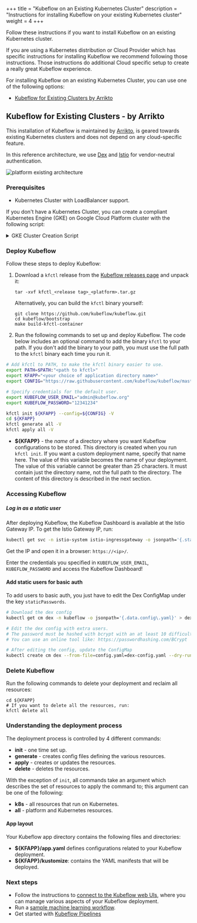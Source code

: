 +++
title = "Kubeflow on an Existing Kubernetes Cluster"
description = "Instructions for installing Kubeflow on your existing Kubernetes cluster"
weight = 4
+++

Follow these instructions if you want to install Kubeflow on an existing Kubernetes cluster.

If you are using a Kubernetes distribution or Cloud Provider which has specific instructions for installing Kubeflow we recommend following those instructions. Those instructions do additional Cloud specific setup to create a really great Kubeflow experience.

For installing Kubeflow on an existing Kubernetes Cluster, you can use one of the following options:

* [Kubeflow for Existing Clusters by Arrikto](#Kubeflow-for-Existing-Clusters---by-Arrikto)

## Kubeflow for Existing Clusters - by Arrikto

This installation of Kubeflow is maintained by [Arrikto](https://www.arrikto.com/), is geared towards existing Kubernetes clusters and does not depend on any cloud-specific feature.

In this reference architecture, we use [Dex](https://github.com/dexidp/dex) and [Istio](https://istio.io/) for vendor-neutral authentication.

![platform existing architecture](https://i.imgur.com/OlaN73j.png)

### Prerequisites
- Kubernetes Cluster with LoadBalancer support.

If you don't have a Kubernetes Cluster, you can create a compliant Kubernetes Engine (GKE) on Google Cloud Platform cluster with the following script:

<details>

<summary>GKE Cluster Creation Script</summary>

```bash
#!/bin/bash

set -e

# This script uses the gcloud command.
# For more info, visit: https://cloud.google.com/sdk/gcloud/reference/container/

# Edit according to your preference
GCP_USER="$(gcloud config list account --format "value(core.account)")"
GCP_PROJECT="$(gcloud config list project --format "value(core.project)")"
GCP_ZONE="us-west1-b"

CLUSTER_VERSION="$(gcloud container get-server-config --format="value(validMasterVersions[0])")" 
CLUSTER_NAME="kubeflow"

############################
# Create and setup cluster #
############################

gcloud container clusters create ${CLUSTER_NAME} \
--project ${GCP_PROJECT} \
--zone ${GCP_ZONE} \
--cluster-version ${CLUSTER_VERSION} \
--machine-type "n1-standard-8" --num-nodes "1" \
--image-type "UBUNTU" \
--disk-type "pd-ssd" --disk-size "50" \
--no-enable-cloud-logging --no-enable-cloud-monitoring \
--no-enable-ip-alias \
--enable-autoupgrade --enable-autorepair

echo "Getting credentials for newly created cluster..."
gcloud container clusters get-credentials ${CLUSTER_NAME} --zone=${GCP_ZONE}

echo "Setting up GKE RBAC..."
kubectl create clusterrolebinding cluster-admin-binding --clusterrole=cluster-admin --user=${GCP_USER}
```

</details>

### Deploy Kubeflow

Follow these steps to deploy Kubeflow:

1. Download a `kfctl` release from the [Kubeflow releases page](https://github.com/kubeflow/kubeflow/releases/) and unpack it:

    ```
    tar -xvf kfctl_<release tag>_<platform>.tar.gz
    ```

    Alternatively, you can build the `kfctl` binary yourself:

    ```
    git clone https://github.com/kubeflow/kubeflow.git
    cd kubeflow/bootstrap
    make build-kfctl-container
    ```    

1. Run the following commands to set up and deploy Kubeflow. The code below includes an optional command to add the binary `kfctl` to your path. If you don't add the binary to your path, you must use the full path to the `kfctl` binary each time you run it.

```bash
# Add kfctl to PATH, to make the kfctl binary easier to use.
export PATH=$PATH:"<path to kfctl>"
export KFAPP="<your choice of application directory name>"
export CONFIG="https://raw.githubusercontent.com/kubeflow/kubeflow/master/bootstrap/config/kfctl_existing_arrikto.0.6.yaml"

# Specify credentials for the default user.
export KUBEFLOW_USER_EMAIL="admin@kubeflow.org"
export KUBEFLOW_PASSWORD="12341234"

kfctl init ${KFAPP} --config=${CONFIG} -V
cd ${KFAPP}
kfctl generate all -V
kfctl apply all -V
```

 * **${KFAPP}** - the _name_ of a directory where you want Kubeflow 
  configurations to be stored. This directory is created when you run
  `kfctl init`. If you want a custom deployment name, specify that name here.
  The value of this variable becomes the name of your deployment.
  The value of this variable cannot be greater than 25 characters. It must
  contain just the directory name, not the full path to the directory.
  The content of this directory is described in the next section.


### Accessing Kubeflow

##### Log in as a static user

After deploying Kubeflow, the Kubeflow Dashboard is available at the Istio Gateway IP.
To get the Istio Gateway IP, run:

```bash
kubectl get svc -n istio-system istio-ingressgateway -o jsonpath='{.status.loadBalancer.ingress[0].ip}'
```

Get the IP and open it in a browser: `https://<ip>/`.

Enter the credentials you specified in `KUBEFLOW_USER_EMAIL`, `KUBEFLOW_PASSWORD` and access the Kubeflow Dashboard!

#### Add static users for basic auth

To add users to basic auth, you just have to edit the Dex ConfigMap under the key `staticPasswords`.
```bash
# Download the dex config
kubectl get cm dex -n kubeflow -o jsonpath='{.data.config\.yaml}' > dex-config.yaml

# Edit the dex config with extra users.
# The password must be hashed with bcrypt with an at least 10 difficulty level.
# You can use an online tool like: https://passwordhashing.com/BCrypt

# After editing the config, update the ConfigMap
kubectl create cm dex --from-file=config.yaml=dex-config.yaml --dry-run -oyaml | kubectl apply -f -
```

### Delete Kubeflow

Run the following commands to delete your deployment and reclaim all resources:

```
cd ${KFAPP}
# If you want to delete all the resources, run:
kfctl delete all
```

### Understanding the deployment process

The deployment process is controlled by 4 different commands:

* **init** - one time set up.
* **generate** - creates config files defining the various resources.
* **apply** - creates or updates the resources.
* **delete** - deletes the resources.

With the exception of `init`, all commands take an argument which describes the
set of resources to apply the command to; this argument can be one of the
following:

* **k8s** - all resources that run on Kubernetes.
* **all** - platform and Kubernetes resources.

#### App layout

Your Kubeflow app directory contains the following files and directories:

* **${KFAPP}/app.yaml** defines configurations related to your Kubeflow deployment.
* **${KFAPP}/kustomize**: contains the YAML manifests that will be deployed.

### Next steps

* Follow the instructions to [connect to the Kubeflow web 
  UIs](/docs/other-guides/accessing-uis/), where you can manage various 
  aspects of your Kubeflow deployment.
* Run a [sample machine learning workflow](/docs/examples/resources/).
* Get started with [Kubeflow Pipelines](/docs/pipelines/pipelines-quickstart/)
